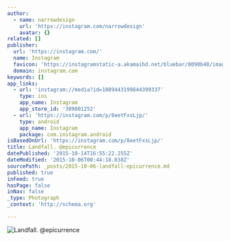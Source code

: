 ```yaml
---
author:
  - name: narrowdesign
    url: 'https://instagram.com/narrowdesign'
    avatar: {}
related: []
publisher:
  url: 'https://instagram.com/'
  name: Instagram
  favicon: 'https://instagramstatic-a.akamaihd.net/bluebar/8090b48/images/ico/favicon.ico'
  domain: instagram.com
keywords: []
app_links:
  - url: 'instagram://media?id=1089443199844399337'
    type: ios
    app_name: Instagram
    app_store_id: '389801252'
  - url: 'https://instagram.com/p/8eetFxsLjp/'
    type: android
    app_name: Instagram
    package: com.instagram.android
isBasedOnUrl: 'https://instagram.com/p/8eetFxsLjp/'
title: Landfall. @epicurrence
datePublished: '2015-10-14T16:55:22.255Z'
dateModified: '2015-10-06T00:44:18.038Z'
sourcePath: _posts/2015-10-06-landfall-epicurrence.md
published: true
inFeed: true
hasPage: false
inNav: false
_type: Photograph
_context: 'http://schema.org'

---
```

![Landfall&period; &commat;epicurrence](https://scontent.cdninstagram.com/hphotos-xfa1/t51.2885-15/e15/12145226_1653058144972596_36325582_n.jpg)
